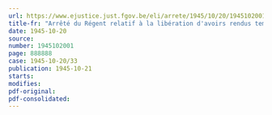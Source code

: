 ```yaml
---
url: https://www.ejustice.just.fgov.be/eli/arrete/1945/10/20/1945102001/justel
title-fr: "Arrêté du Régent relatif à la libération d'avoirs rendus temporairement indisponibles"
date: 1945-10-20
source:
number: 1945102001
page: 888888
case: 1945-10-20/33
publication: 1945-10-21
starts:
modifies:
pdf-original:
pdf-consolidated:
---
```



